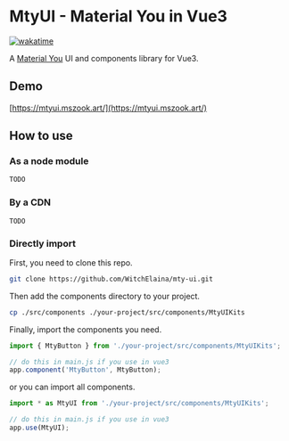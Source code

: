 # MtyUI - Material You in Vue3

[![wakatime](https://wakatime.com/badge/user/b2ca97db-bce2-4b9b-8588-23c0de16890a/project/8fa7cd78-9c02-4826-8686-1faa902c2135.svg)](https://wakatime.com/badge/user/b2ca97db-bce2-4b9b-8588-23c0de16890a/project/8fa7cd78-9c02-4826-8686-1faa902c2135)

A [Material You](https://m3.material.io/) UI and components library for Vue3.

## Demo

[https://mtyui.mszook.art/](https://mtyui.mszook.art/)

## How to use

### As a node module

```bash
TODO
```

### By a CDN

```
TODO
```

### Directly import

First, you need to clone this repo.

```bash
git clone https://github.com/WitchElaina/mty-ui.git
```

Then add the components directory to your project.

```bash
cp ./src/components ./your-project/src/components/MtyUIKits
```

Finally, import the components you need.

```js
import { MtyButton } from './your-project/src/components/MtyUIKits';

// do this in main.js if you use in vue3
app.component('MtyButton', MtyButton);
```

or you can import all components.

```js
import * as MtyUI from './your-project/src/components/MtyUIKits';

// do this in main.js if you use in vue3
app.use(MtyUI);
```
